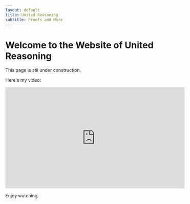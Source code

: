```yaml
---
layout: default
title: United Reasoning
subtitle: Proofs and More
---
```

# Welcome to the Website of United Reasoning

This page is stil under construction.

Here's my video:
<iframe width="560" height="315" src="https://www.youtube.com/embed/rXU-lJxP_GI" title="YouTube video player" frameborder="0" allow="accelerometer; autoplay; clipboard-write; encrypted-media; gyroscope; picture-in-picture" allowfullscreen></iframe>

Enjoy watching.


